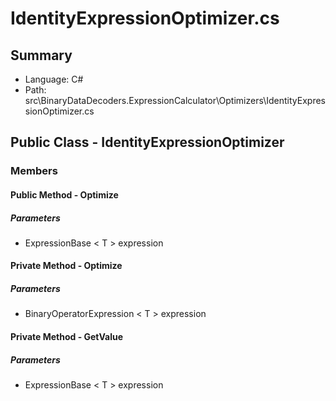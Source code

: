 ﻿# IdentityExpressionOptimizer.cs

## Summary

* Language: C#
* Path: src\BinaryDataDecoders.ExpressionCalculator\Optimizers\IdentityExpressionOptimizer.cs

## Public Class - IdentityExpressionOptimizer

### Members

#### Public Method - Optimize

#####  Parameters

 - ExpressionBase < T > expression 

#### Private Method - Optimize

#####  Parameters

 - BinaryOperatorExpression < T > expression 

#### Private Method - GetValue

#####  Parameters

 - ExpressionBase < T > expression 

